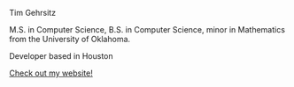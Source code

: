 Tim Gehrsitz

M.S. in Computer Science, B.S. in Computer Science, minor in Mathematics from the University of Oklahoma.

Developer based in Houston

[Check out my website!](https://www.timgehr.com/#/)

